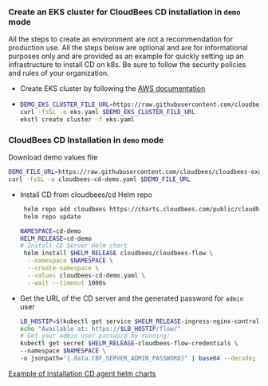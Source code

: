 ### Create an EKS cluster for CloudBees CD installation in `demo` mode

All the steps to create an environment are not a recommendation for production use.
All the steps below are optional and are for informational purposes only and are provided as an example for quickly setting up an infrastructure to install CD on k8s.
Be sure to follow the security policies and rules of your organization.

- Create EKS cluster by following the [AWS documentation](https://docs.aws.amazon.com/eks/latest/userguide/getting-started-console.html)
- ```bash
  DEMO_EKS_CLUSTER_FILE_URL=https://raw.githubusercontent.com/cloudbees/cloudbees-examples/master/cloudbees-cd/kubernetes/eks/cluster.yaml
  curl -fsSL -o eks.yaml $DEMO_EKS_CLUSTER_FILE_URL
  ekstl create cluster -f eks.yaml
  ```

### CloudBees CD Installation in `demo` mode
Download demo values file
  ```bash
  DEMO_FILE_URL=https://raw.githubusercontent.com/cloudbees/cloudbees-examples/master/cloudbees-cd/kubernetes/cloudbees-cd-demo.yaml
  curl -fsSL -o cloudbees-cd-demo.yaml $DEMO_FILE_URL
  ```
- Install CD from cloudbees/cd Helm repo
    ```bash
     helm repo add cloudbees https://charts.cloudbees.com/public/cloudbees
     helm repo update
  
    NAMESPACE=cd-demo
    HELM_RELEASE=cd-demo
    # Install CD Server Helm chart
     helm install $HELM_RELEASE cloudbees/cloudbees-flow \
      --namespace $NAMESPACE \
      --create-namespace \
      --values cloudbees-cd-demo.yaml \
      --wait --timeout 1000s
  ```
- Get the URL of the CD server and the generated password for `admin` user
    ```bash
  LB_HOSTIP=$(kubectl get service $HELM_RELEASE-ingress-nginx-controller -n $NAMESPACE -o jsonpath="{.status.loadBalancer.ingress[0].ip}")
  echo "Available at: https://$LB_HOSTIP/flow/"
  # Get your admin user password by running:
  kubectl get secret $HELM_RELEASE-cloudbees-flow-credentials \
    --namespace $NAMESPACE \
    -o jsonpath="{.data.CBF_SERVER_ADMIN_PASSWORD}" | base64 --decode; echo
  ```  

[Example of installation CD agent helm charts](../common/agents.md)